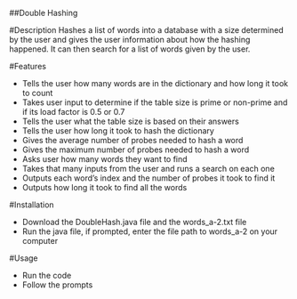 ##Double Hashing

#Description
Hashes a list of words into a database with a size determined by the user and gives the user information about how the hashing happened. It can then search for a list of words given by the user.

#Features
- Tells the user how many words are in the dictionary and how long it took to count
- Takes user input to determine if the table size is prime or non-prime and if its load factor is 0.5 or 0.7
- Tells the user what the table size is based on their answers
- Tells the user how long it took to hash the dictionary
- Gives the average number of probes needed to hash a word
- Gives the maximum number of probes needed to hash a word
- Asks user how many words they want to find
- Takes that many inputs from the user and runs a search on each one
- Outputs each word’s index and the number of probes it took to find it
- Outputs how long it took to find all the words

#Installation
- Download the DoubleHash.java file and the words_a-2.txt file
- Run the java file, if prompted, enter the file path to words_a-2 on your computer

#Usage
- Run the code
- Follow the prompts

